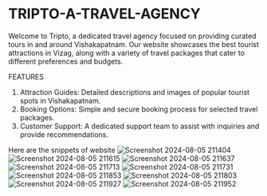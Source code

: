 # TRIPTO-A-TRAVEL-AGENCY
Welcome to Tripto, a dedicated travel agency focused on providing curated tours in and around Vishakapatnam. Our website showcases the best tourist attractions in Vizag, along with a variety of travel packages that cater to different preferences and budgets. 

FEATURES
1. Attraction Guides: Detailed descriptions and images of popular tourist spots in Vishakapatnam.
2. Booking Options: Simple and secure booking process for selected travel packages.
3. Customer Support: A dedicated support team to assist with inquiries and provide recommendations.

Here are the snippets of website
![Screenshot 2024-08-05 211404](https://github.com/user-attachments/assets/23d52d6a-88cc-4e81-8a34-10262f545f47)
![Screenshot 2024-08-05 211615](https://github.com/user-attachments/assets/80cc709d-3587-4091-8144-37943fc7eaaf)
![Screenshot 2024-08-05 211637](https://github.com/user-attachments/assets/d8e1ba3d-d4d3-4566-b045-43dac0415570)
![Screenshot 2024-08-05 211713](https://github.com/user-attachments/assets/a84cbcc8-d5fe-46a6-a85a-92e8d7e9beaf)
![Screenshot 2024-08-05 211731](https://github.com/user-attachments/assets/666d7576-eb5a-4acd-8cfb-8306ed9fa58c)
![Screenshot 2024-08-05 211853](https://github.com/user-attachments/assets/df7127f7-e81d-4023-a5b0-d52eb644356b)
![Screenshot 2024-08-05 211803](https://github.com/user-attachments/assets/834f074b-25c2-46e9-b00d-9fc9cadcabfd)
![Screenshot 2024-08-05 211927](https://github.com/user-attachments/assets/75972f7c-3248-4b1d-8af7-e808d4706b89)
![Screenshot 2024-08-05 211952](https://github.com/user-attachments/assets/073c7a85-fb14-4062-a910-2a30041b52ed)
